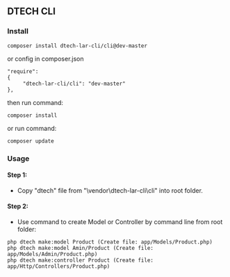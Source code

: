 ## DTECH CLI

### Install
```
composer install dtech-lar-cli/cli@dev-master
```
or config in composer.json
```
"require": 
{
     "dtech-lar-cli/cli": "dev-master"
},
```
then run command:
```
composer install
```
or run command:
```
composer update
```
### Usage
#### Step 1:
- Copy "dtech" file from "\vendor\dtech-lar-cli\cli" into root folder.
#### Step 2:
- Use command to create Model or Controller by command line from root folder:
```shell
php dtech make:model Product (Create file: app/Models/Product.php)
php dtech make:model Amin/Product (Create file: app/Models/Admin/Product.php)
php dtech make:controller Product (Create file: app/Http/Controllers/Product.php)
```

